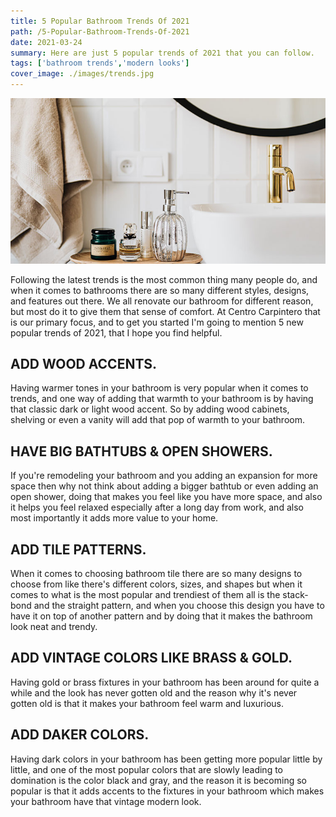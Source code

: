 ```yaml
---
title: 5 Popular Bathroom Trends Of 2021
path: /5-Popular-Bathroom-Trends-Of-2021
date: 2021-03-24
summary: Here are just 5 popular trends of 2021 that you can follow.
tags: ['bathroom trends','modern looks']
cover_image: ./images/trends.jpg
---
```


![background](./images/trends.jpg)

Following the latest trends is the most common thing many people do, and when it comes to bathrooms there are so many different styles, designs, and features out there. We all renovate our bathroom for different reason, but most do it to give them that sense of comfort. At Centro Carpintero that is our primary focus, and to get you started I'm going to mention 5 new popular trends of 2021, that I hope you find helpful. 

## ADD WOOD ACCENTS.

Having warmer tones in your bathroom is very popular when it comes to trends, and one way of adding that warmth to your bathroom is by having that classic dark or light wood accent. So by adding wood cabinets, shelving or even a vanity will add that pop of warmth to your bathroom. 

## HAVE BIG BATHTUBS & OPEN SHOWERS.

If you're remodeling your bathroom and you adding an expansion for more space then why not think about adding a bigger bathtub or even adding an open shower, doing that makes you feel like you have more space, and also it helps you feel relaxed especially after a long day from work, and also most importantly it adds more value to your home.

## ADD TILE PATTERNS. 

When it comes to choosing bathroom tile there are so many designs to choose from like there's different colors, sizes, and shapes but when it comes to what is the most popular and trendiest of them all is the stack-bond and the straight pattern, and when you choose this design you have to have it on top of another pattern and by doing that it makes the bathroom look neat and trendy.    

## ADD VINTAGE COLORS LIKE BRASS & GOLD.

Having gold or brass fixtures in your bathroom has been around for quite a while and the look has never gotten old and the reason why it's never gotten old is that it makes your bathroom feel warm and luxurious.

## ADD DAKER COLORS.

Having dark colors in your bathroom has been getting more popular little by little, and one of the most popular colors that are slowly leading to domination is the color black and gray, and the reason it is becoming so popular is that it adds accents to the fixtures in your bathroom which makes your bathroom have that vintage modern look.













